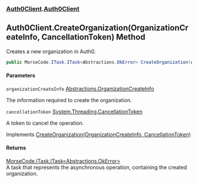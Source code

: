 ### [Auth0Client](../index.md 'Auth0Client').[Auth0Client](index.md 'Auth0Client\.Auth0Client')

## Auth0Client\.CreateOrganization\(OrganizationCreateInfo, CancellationToken\) Method

Creates a new organization in Auth0\.

```csharp
public MorseCode.ITask.ITask<Abstractions.OkError> CreateOrganization(Abstractions.OrganizationCreateInfo organizationCreateInfo, System.Threading.CancellationToken cancellationToken=default(System.Threading.CancellationToken));
```
#### Parameters

<a name='global__Auth0Client.Auth0Client.CreateOrganization(Abstractions.OrganizationCreateInfo,System.Threading.CancellationToken).organizationCreateInfo'></a>

`organizationCreateInfo` [Abstractions\.OrganizationCreateInfo](https://learn.microsoft.com/en-us/dotnet/api/abstractions.organizationcreateinfo 'Abstractions\.OrganizationCreateInfo')

The information required to create the organization\.

<a name='global__Auth0Client.Auth0Client.CreateOrganization(Abstractions.OrganizationCreateInfo,System.Threading.CancellationToken).cancellationToken'></a>

`cancellationToken` [System\.Threading\.CancellationToken](https://learn.microsoft.com/en-us/dotnet/api/system.threading.cancellationtoken 'System\.Threading\.CancellationToken')

A token to cancel the operation\.

Implements [CreateOrganization\(OrganizationCreateInfo, CancellationToken\)](https://learn.microsoft.com/en-us/dotnet/api/abstractions.iorganizationservice.createorganization#abstractions-iorganizationservice-createorganization(abstractions-organizationcreateinfo-system-threading-cancellationtoken) 'Abstractions\.IOrganizationService\.CreateOrganization\(Abstractions\.OrganizationCreateInfo,System\.Threading\.CancellationToken\)')

#### Returns
[MorseCode\.ITask\.ITask&lt;](https://learn.microsoft.com/en-us/dotnet/api/morsecode.itask.itask-1 'MorseCode\.ITask\.ITask\`1')[Abstractions\.OkError](https://learn.microsoft.com/en-us/dotnet/api/abstractions.okerror 'Abstractions\.OkError')[&gt;](https://learn.microsoft.com/en-us/dotnet/api/morsecode.itask.itask-1 'MorseCode\.ITask\.ITask\`1')  
A task that represents the asynchronous operation, containing the created organization\.
